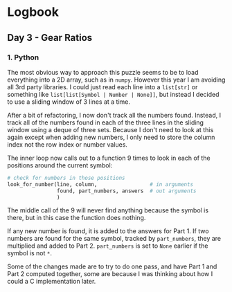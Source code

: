 # Logbook

## Day 3 - Gear Ratios

### 1. Python

The most obvious way to approach this puzzle seems to be to load everything into a 2D array, such as in `numpy`. However this year I am avoiding all 3rd party libraries. I could just read each line into a `list[str]` or something like `list[list[Symbol | Number | None]]`, but instead I decided to use a sliding window of 3 lines at a time.

After a bit of refactoring, I now don't track all the numbers found. Instead, I track all of the numbers found in each of the three lines in the sliding window using a deque of three sets. Because I don't need to look at this again except when adding new numbers, I only need to store the column index not the row index or number values.

The inner loop now calls out to a function 9 times to look in each of the positions around the current symbol:

```Python
# check for numbers in those positions
look_for_number(line, column,                 # in arguments
                found, part_numbers, answers  # out arguments
                )
```

The middle call of the 9 will never find anything because the symbol is there, but in this case the function does nothing.

If any new number is found, it is added to the answers for Part 1. If two numbers are found for the same symbol, tracked by `part_numbers`, they are multiplied and added to Part 2. `part_numbers` is set to `None` earlier if the symbol is not `*`.

Some of the changes made are to try to do one pass, and have Part 1 and Part 2 computed together, some are because I was thinking about how I could a C implementation later.
